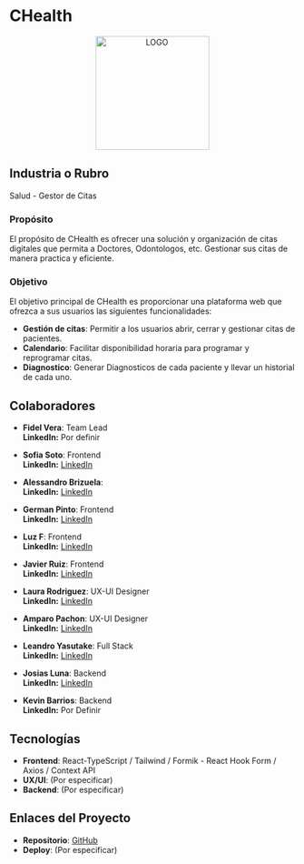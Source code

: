 
# CHealth

<div align="center">
  <img src="https://github.com/No-Country-simulation/s16-04-m-node-react/assets/93947560/b6bca9e0-4567-461c-9e1c-a269302ea64d" alt="LOGO" width="200" />
</div>

## Industria o Rubro
Salud - Gestor de Citas

### Propósito

El propósito de CHealth es ofrecer una solución y organización de citas digitales que permita a Doctores, Odontologos, etc. Gestionar sus citas de manera practica y eficiente.

### Objetivo

El objetivo principal de CHealth es proporcionar una plataforma web que ofrezca a sus usuarios las siguientes funcionalidades:

- **Gestión de citas**: Permitir a los usuarios abrir, cerrar y gestionar citas de pacientes.
- **Calendario**: Facilitar disponibilidad horaria para programar y reprogramar citas.
- **Diagnostico**: Generar Diagnosticos de cada paciente y llevar un historial de cada uno.  


## Colaboradores
- **Fidel Vera**: Team Lead  
  **LinkedIn:** Por definir
  
- **Sofia Soto**: Frontend  
  **LinkedIn:** [LinkedIn](https://www.linkedin.com/in/sofia-soto-bb3b051bb/)
  
- **Alessandro Brizuela**:   
  **LinkedIn:** [LinkedIn](https://www.linkedin.com/in/alessandro-brizuela-364a91272/)
  
- **German Pinto**: Frontend  
  **LinkedIn:** [LinkedIn](https://www.linkedin.com/in/german-pintodev/)

- **Luz F**: Frontend  
  **LinkedIn:** [LinkedIn](https://www.linkedin.com/in/luzfrere)
  
- **Javier Ruiz**: Frontend  
  **LinkedIn:** [LinkedIn](https://www.linkedin.com/in/javier-alejandro-ruiz-diaz/)
    
- **Laura Rodriguez**: UX-UI Designer  
 **LinkedIn:** [LinkedIn](https://www.linkedin.com/in/laura-rozorodriguez)

- **Amparo Pachon**: UX-UI Designer  
 **LinkedIn:** [LinkedIn](www.linkedin.com/in/luz-amparo-pachón-mojica-50a1ab2a5)
  
- **Leandro Yasutake**: Full Stack <br>
 **LinkedIn:** [LinkedIn](https://www.linkedin.com/in/leandro-yasutake-1a73632ba/)

- **Josias Luna**: Backend  
  **LinkedIn:** [LinkedIn]( https://www.linkedin.com/in/josias-misael-luna-robledo)

- **Kevin Barrios**: Backend  
  **LinkedIn:** Por Definir

## Tecnologías
- **Frontend**: React-TypeScript / Tailwind / Formik - React Hook Form / Axios / Context API
- **UX/UI**: (Por especificar)
- **Backend**: (Por especificar)

## Enlaces del Proyecto
- **Repositorio**: [GitHub](https://github.com/No-Country-simulation/s16-04-m-node-react)
- **Deploy**: (Por especificar)

  
